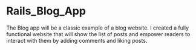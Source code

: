 # Rails_Blog_App
The Blog app will be a classic example of a blog website. I created a fully functional website that will show the list of posts and empower readers to interact with them by adding comments and liking posts.
